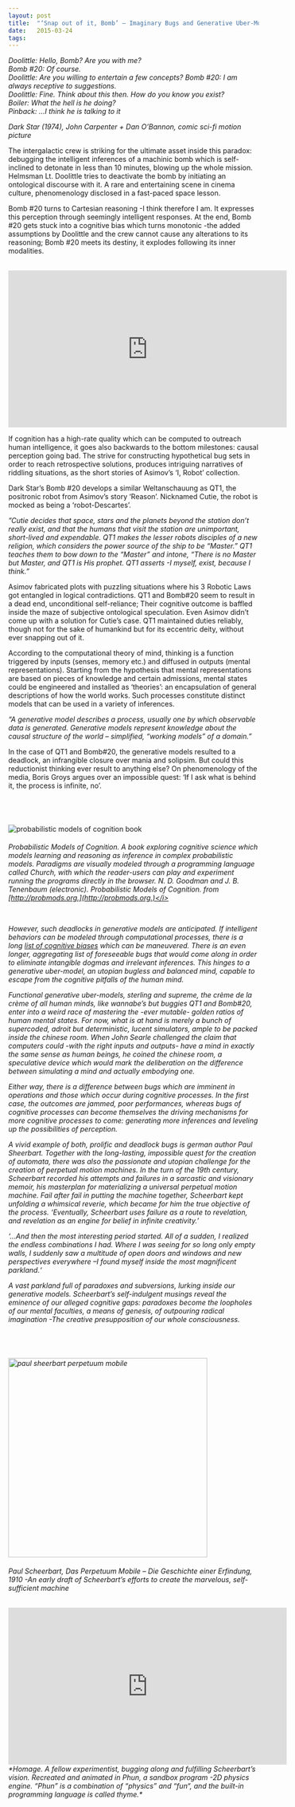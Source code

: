 ```yaml
---
layout: post
title:  "‘Snap out of it, Bomb’ – Imaginary Bugs and Generative Uber-Models"
date:   2015-03-24
tags:
---
```




*Doolittle: Hello, Bomb? Are you with me?*  
*Bomb #20: Of course.*  
*Doolittle: Are you willing to entertain a few concepts?* 
*Bomb #20: I am always receptive to suggestions.*  
*Doolittle: Fine. Think about this then. How do you know you exist?*  
*Boiler: What the hell is he doing?*  
*Pinback: …I think he is talking to it*  

*Dark Star (1974), John Carpenter + Dan O’Bannon, comic sci-fi motion picture*

The intergalactic crew is striking for the ultimate asset inside this paradox: debugging the intelligent inferences of a machinic bomb which is self-inclined to detonate in less than 10 minutes, blowing up the whole mission. Helmsman Lt. Doolittle tries to deactivate the bomb by initiating an ontological discourse with it. A rare and entertaining scene in cinema culture, phenomenology disclosed in a fast-paced space lesson.

Bomb #20 turns to Cartesian reasoning -I think therefore I am. It expresses this perception through seemingly intelligent responses. At the end, Bomb #20 gets stuck into a cognitive bias which turns monotonic -the added assumptions by Doolittle and the crew cannot cause any alterations to its reasoning; Bomb #20 meets its destiny, it explodes following its inner modalities.

<br>

<iframe width="560" height="315" src="https://www.youtube.com/embed/WiPir7N1_-s" frameborder="0" allow="accelerometer; autoplay; encrypted-media; gyroscope; picture-in-picture" allowfullscreen></iframe>

<br>

If cognition has a high-rate quality which can be computed to outreach human intelligence, it goes also backwards to the bottom milestones: causal perception going bad. The strive for constructing hypothetical bug sets in order to reach retrospective solutions, produces intriguing narratives of riddling situations, as the short stories of Asimov’s ‘I, Robot’ collection.

Dark Star’s Bomb #20 develops a similar Weltanschauung as QT1, the positronic robot from Asimov’s story ‘Reason’. Nicknamed Cutie, the robot is mocked as being a ‘robot-Descartes’.

*”Cutie decides that space, stars and the planets beyond the station don’t really exist, and that the humans that visit the station are unimportant, short-lived and expendable. QT1 makes the lesser robots disciples of a new religion, which considers the power source of the ship to be “Master.” QT1 teaches them to bow down to the “Master” and intone, “There is no Master but Master, and QT1 is His prophet. QT1 asserts -I myself, exist, because I think.”*

Asimov fabricated plots with puzzling situations where his 3 Robotic Laws got entangled in logical contradictions. QT1 and Bomb#20 seem to result in a dead end, unconditional self-reliance; Their cognitive outcome is baffled inside the maze of subjective ontological speculation. Even Asimov didn’t come up with a solution for Cutie’s case. QT1 maintained duties reliably, though not for the sake of humankind but for its eccentric deity, without ever snapping out of it.

According to the computational theory of mind, thinking is a function triggered by inputs (senses, memory etc.) and diffused in outputs (mental representations). Starting from the hypothesis that mental representations are based on pieces of knowledge and certain admissions, mental states could be engineered and installed as ‘theories’: an encapsulation of general descriptions of how the world works. Such processes constitute distinct models that can be used in a variety of inferences.

*“A generative model describes a process, usually one by which observable data is generated. Generative models represent knowledge about the causal structure of the world – simplified, “working models” of a domain.”*

In the case of QT1 and Bomb#20, the generative models resulted to a deadlock, an infrangible closure over mania and solipsim. But could this reductionist thinking ever result to anything else? On phenomenology of the media, Boris Groys argues over an impossible quest: ‘If I ask what is behind it, the process is infinite, no’.

<br>
<br>

<img src="https://mziku.github.io/images/probabilistic-models-of-cognition-interactive-book.jpg" style="margin-top:2mm; margin-right:3mm; margin-bottom:5mm; margin-left:0;" alt="probabilistic models of cognition book" width="" height="" align="center"><br><i>Probabilistic Models of Cognition. A book exploring cognitive science which models learning and reasoning as inference in complex probabilistic models. Paradigms are visually modeled through a programming language called Church, with which the reader-users can play and experiment running the programs directly in the browser. N. D. Goodman and J. B. Tenenbaum (electronic). Probabilistic Models of Cognition. from [http://probmods.org.](http://probmods.org.)</i>

<br>

However, such deadlocks in generative models are anticipated. If intelligent behaviors can be modeled through computational processes, there is a long [list of cognitive biases](https://en.wikipedia.org/wiki/List_of_cognitive_biases) which can be maneuvered. There is an even longer, aggregating list of foreseeable bugs that would come along in order to eliminate intangible dogmas and irrelevant inferences. This hinges to a generative uber-model, an utopian bugless and balanced mind, capable to escape from the cognitive pitfalls of the human mind.

Functional generative uber-models, sterling and supreme, the crème de la crème of all human minds, like wannabe’s but buggies QT1 and Bomb#20, enter into a weird race of mastering the -ever mutable- golden ratios of human mental states. For now, what is at hand is merely a bunch of supercoded, adroit but deterministic, lucent simulators, ample to be packed inside the chinese room. When John Searle challenged the claim that computers could -with the right inputs and outputs- have a mind in exactly the same sense as human beings, he coined the chinese room, a speculative device which would mark the deliberation on the difference between simulating a mind and actually embodying one.

Either way, there is a difference between bugs which are imminent in operations and those which occur during cognitive processes. In the first case, the outcomes are jammed, poor performances, whereas bugs of cognitive processes can become themselves the driving mechanisms for more cognitive processes to come: generating more inferences and leveling up the possibilities of perception.

A vivid example of both, prolific and deadlock bugs is german author Paul Sheerbart. Together with the long-lasting, impossible quest for the creation of automata, there was also the passionate and utopian challenge for the creation of perpetual motion machines. In the turn of the 19th century, Scheerbart recorded his attempts and failures in a sarcastic and visionary memoir, his masterplan for materializing a universal perpetual motion machine. Fail after fail in putting the machine together, Scheerbart kept unfolding a whimsical reverie, which became for him the true objective of the process. ‘Eventually, Scheerbart uses failure as a route to revelation, and revelation as an engine for belief in infinite creativity.’

*‘…And then the most interesting period started. All of a sudden, I realized the endless combinations I had. Where I was seeing for so long only empty walls, I suddenly saw a multitude of open doors and windows and new perspectives everywhere –I found myself inside the most magnificent parkland.‘*

A vast parkland full of paradoxes and subversions, lurking inside our generative models. Scheerbart’s self-indulgent musings reveal the eminence of our alleged cognitive gaps: paradoxes become the loopholes of our mental faculties, a means of genesis, of outpouring radical imagination -The creative presupposition of our whole consciousness.

<br>
<br>

<img src="https://mziku.github.io/images/paul_scheerbart_-_perpetuum_mobile_1910.png" style="margin-top:2mm; margin-right:3mm; margin-bottom:5mm; margin-left:0;" alt="paul sheerbart perpetuum mobile" width="400" height="" align="center"><br><i>Paul Scheerbart, Das Perpetuum Mobile – Die Geschichte einer Erfindung, 1910 -An early draft of Scheerbart’s efforts to create the marvelous, self-sufficient machine</i>

<br>

<iframe width="560" height="315" src="https://www.youtube.com/embed/YUdOy7-Ohr4" frameborder="0" allow="accelerometer; autoplay; encrypted-media; gyroscope; picture-in-picture" allowfullscreen></iframe>
*Homage. A fellow experimentist, bugging along and fulfilling Scheerbart’s vision. Recreated and animated in Phun, a sandbox program -2D physics engine. “Phun” is a combination of “physics” and “fun“, and the built-in programming language is called thyme.*



